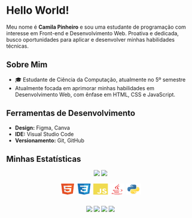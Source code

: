 # Hello World!

Meu nome é **Camila Pinheiro** e sou uma estudante de programação com interesse em Front-end e Desenvolvimento Web. Proativa e dedicada, busco oportunidades para aplicar e desenvolver minhas habilidades técnicas.

## Sobre Mim

- 🎓 Estudante de Ciência da Computação, atualmente no 5º semestre
- Atualmente focada em aprimorar minhas habilidades em Desenvolvimento Web, com ênfase em HTML, CSS e JavaScript.

## Ferramentas de Desenvolvimento

- **Design:** Figma, Canva
- **IDE:** Visual Studio Code
- **Versionamento:** Git, GitHub

## Minhas Estatísticas
<div align="center">
  <img height="180em" src="https://github-readme-stats.vercel.app/api?username=camilampinheiro&show_icons=true&theme=rose_pine&include_all_commits=true&count_private=true"/>
  <img height="180em" src="https://github-readme-stats.vercel.app/api/top-langs/?username=camilampinheiro&layout=compact&langs_count=7&theme=rose_pine" />
</div>

<div align="center" style="display: inline_block"><br>
  <img align="center" alt="cams-HTML" height="30" width="40" src="https://raw.githubusercontent.com/devicons/devicon/master/icons/html5/html5-original.svg">
  <img align="center" alt="cams-CSS" height="30" width="40" src="https://raw.githubusercontent.com/devicons/devicon/master/icons/css3/css3-original.svg">
  <img align="center" alt="cams-Js" height="30" width="40" src="https://raw.githubusercontent.com/devicons/devicon/master/icons/javascript/javascript-plain.svg">
  <img align="center" alt="cams-Java" height="30" width="40" src="https://raw.githubusercontent.com/devicons/devicon/master/icons/java/java-plain.svg">
  <img align="center" alt="cams-Python" height="30" width="40" src="https://raw.githubusercontent.com/devicons/devicon/master/icons/python/python-original.svg">
</div>
  
  ##
 
<div align="center"> 
  <a href="https://instagram.com/camilampinheiro_" target="_blank"><img src="https://img.shields.io/badge/-Instagram-%23E4405F?style=for-the-badge&logo=instagram&logoColor=white" target="_blank"></a>
  <a href="https://discord.gg/camss_mp" target="_blank"><img src="https://img.shields.io/badge/Discord-7289DA?style=for-the-badge&logo=discord&logoColor=white" target="_blank"></a> 
  <a href = "mailto:camilampinheiro1108@gmail.com"><img src="https://img.shields.io/badge/-Gmail-%23333?style=for-the-badge&logo=gmail&logoColor=white" target="_blank"></a>
  <a href="https://www.linkedin.com/in/camila-martins-64527a269/" target="_blank"><img src="https://img.shields.io/badge/-LinkedIn-%230077B5?style=for-the-badge&logo=linkedin&logoColor=white" target="_blank"></a> 
  
</div>

